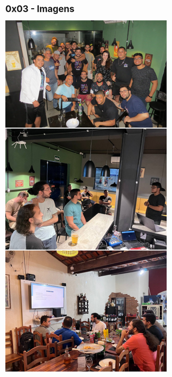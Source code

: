 # 0x03 - Imagens

![](assets/IMG_5256.JPG)
![](assets/photo_4936313816212418278_y.jpg)
![](assets/photo_4936313816212418277_y.jpg)


